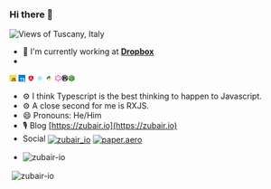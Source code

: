 
### Hi there 👋

<img src="https://hornbeam.justmaple.app/media/0c2aced1-dfe8-4b54-be18-47303848cc02.jpeg" alt="Views of Tuscany, Italy"> 


- 🏢 I'm currently working at [**Dropbox**](https://dropbox.com)
- 
<code><img height="12" src="https://raw.githubusercontent.com/github/explore/80688e429a7d4ef2fca1e82350fe8e3517d3494d/topics/javascript/javascript.png"></code>
<code><img height="12" src="https://raw.githubusercontent.com/github/explore/80688e429a7d4ef2fca1e82350fe8e3517d3494d/topics/typescript/typescript.png"></code>
<code><img height="12" src="https://raw.githubusercontent.com/github/explore/80688e429a7d4ef2fca1e82350fe8e3517d3494d/topics/angular/angular.png"></code>
<code><img height="12" src="https://raw.githubusercontent.com/github/explore/80688e429a7d4ef2fca1e82350fe8e3517d3494d/topics/react/react.png"></code>
<code><img height="12" src="https://raw.githubusercontent.com/github/explore/80688e429a7d4ef2fca1e82350fe8e3517d3494d/topics/python/python.png"></code>
<code><img height="12" src="https://raw.githubusercontent.com/github/explore/5c058a388828bb5fde0bcafd4bc867b5bb3f26f3/topics/graphql/graphql.png"></code><code><img height="12" src="https://raw.githubusercontent.com/github/explore/80688e429a7d4ef2fca1e82350fe8e3517d3494d/topics/rust/rust.png"></code><code><img height="12" src="https://raw.githubusercontent.com/github/explore/80688e429a7d4ef2fca1e82350fe8e3517d3494d/topics/nodejs/nodejs.png"></code>    

- ⚙️ I think Typescript is the best thinking to happen to Javascript.  
- ⚙️ A close second for me is RXJS. 
- 😄 Pronouns: He/Him
- 🎙 Blog [https://zubair.io](https://zubair.io)
- Social
<a href="https://twitter.com/zubair_io" target="blank"><img align="center" src="https://cdn.jsdelivr.net/npm/simple-icons@3.0.1/icons/twitter.svg" alt="zubair_io" height="15" width="15" /></a>
<a href="https://instagram.com/paper.aero" target="blank"><img align="center" src="https://cdn.jsdelivr.net/npm/simple-icons@3.0.1/icons/instagram.svg" alt="paper.aero" height="15" width="15" /></a>
- <p align="left"> <img src="https://komarev.com/ghpvc/?username=zubair-io&label=Profile%20views&color=0e75b6&style=flat" alt="zubair-io" /> </p>
<p>&nbsp;<img align="center" src="https://github-readme-stats.vercel.app/api?username=zubair-io&show_icons=true&locale=en" alt="zubair-io" /></p>



